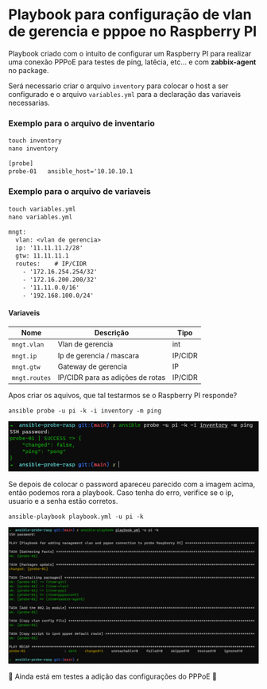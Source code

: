 # Playbook para configuração de vlan de gerencia e pppoe no Raspberry PI

Playbook criado com o intuito de configurar um Raspberry PI para realizar uma conexão PPPoE para testes de ping, latêcia, etc... e com **zabbix-agent** no package. 

Será necessario criar o arquivo `inventory` para colocar o host a ser configurado e o arquivo `variables.yml` para a declaração das variaveis necessarias. 

### Exemplo para o arquivo de inventario

```
touch inventory
nano inventory
```
```
[probe]
probe-01   ansible_host='10.10.10.1

```

### Exemplo para o arquivo de variaveis

```
touch variables.yml
nano variables.yml
```
```
mngt:
  vlan: <vlan de gerencia>
  ip: '11.11.11.2/28'
  gtw: 11.11.11.1
  routes:    # IP/CIDR
    - '172.16.254.254/32'
    - '172.16.200.200/32'
    - '11.11.0.0/16'
    - '192.168.100.0/24'

```

#### Variaveis

| Nome          | Descrição                        | Tipo    |
| ------------- | -------------------------------- | ------- |
| `mngt.vlan`   | Vlan de gerencia                 | int     |
| `mngt.ip`     | Ip de gerencia / mascara         | IP/CIDR |
| `mngt.gtw`    | Gateway de gerencia              | IP      |
| `mngt.routes` | IP/CIDR para as adições de rotas | IP/CIDR |


Apos criar os aquivos, que tal testarmos se o Raspberry PI responde? 

```
ansible probe -u pi -k -i inventory -m ping
```

![image](img/Screenshot_16.png)

Se depois de colocar o password apareceu parecido com a imagem acima, então podemos rora a playbook. Caso tenha do erro, verifice se o ip, usuario e a senha estão corretos. 

```
ansible-playbook playbook.yml -u pi -k
```

![image](img/Screenshot_17.png)

:construction: Ainda está em testes a adição das configurações do PPPoE  :construction: